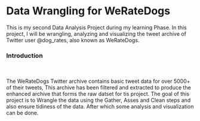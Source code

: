 # Data Wrangling for  WeRateDogs
This is my second Data Analysis Project during my learning Phase. In this project, I will be wrangling, analyzing and visualizing the tweet archive of Twitter user @dog_rates, also known as WeRateDogs. 

<h3>Introduction</h3>
<br> </br>
The WeRateDogs Twitter archive contains basic tweet data for over 5000+ of their tweets, This archive has been filtered and extracted to produce the enhanced archive that forms the raw datset for tis project. The goal of this project is to Wrangle the data using the Gather, Asses and Clean steps and also ensure tidiness of the data. After which some analysis and visualization can be done.
